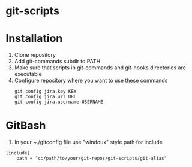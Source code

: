 # git-scripts

# Installation

1. Clone repository
2. Add git-commands subdir to PATH
3. Make sure that scripts in git-commands and git-hooks directories are executable
4. Configure repository where you want to use these commands
    ```
    git config jira.key KEY
    git config jira.url URL
    git config jira.username USERNAME
    ```

# GitBash
1. In your ~./gitconfig file use "windoux" style path for include
```
[include]
    path = "c:/path/to/your/git-repos/git-scripts/git-alias"
```
